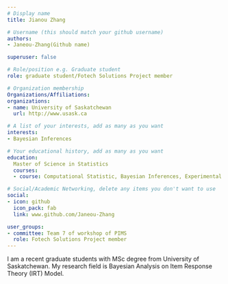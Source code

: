 ```yaml
---
# Display name
title: Jianou Zhang

# Username (this should match your github username)
authors:
- Janeou-Zhang(Github name)

superuser: false

# Role/position e.g. Graduate student
role: graduate student/Fotech Solutions Project member

# Organization membership
Organizations/Affiliations:
organizations:
- name: University of Saskatchewan
  url: http://www.usask.ca

# A list of your interests, add as many as you want
interests:
- Bayesian Inferences

# Your educational history, add as many as you want
education: 
  Master of Science in Statistics
  courses:
  - course: Computational Statistic, Bayesian Inferences, Experimental Design. Institution: University of Saskatchewan

# Social/Academic Networking, delete any items you don't want to use
social:
- icon: github
  icon_pack: fab
  link: www.github.com/Janeou-Zhang

user_groups:
- committee: Team 7 of workshop of PIMS
  role: Fotech Solutions Project member
---
```

I am a recent graduate students with MSc degree from University of Saskatchewan. My research field is Bayesian Analysis on Item Response Theory (IRT) Model. 
